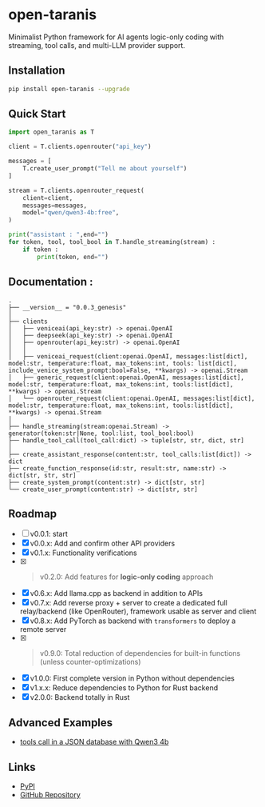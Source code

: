 # open-taranis

Minimalist Python framework for AI agents logic-only coding with streaming, tool calls, and multi-LLM provider support.

## Installation

```bash
pip install open-taranis --upgrade
```

## Quick Start

```python
import open_taranis as T

client = T.clients.openrouter("api_key")

messages = [
    T.create_user_prompt("Tell me about yourself")
]

stream = T.clients.openrouter_request(
    client=client,
    messages=messages,
    model="qwen/qwen3-4b:free", 
)

print("assistant : ",end="")
for token, tool, tool_bool in T.handle_streaming(stream) : 
    if token :
        print(token, end="")
```

## Documentation :

```
.
├── __version__ = "0.0.3_genesis"
│
├── clients
│   ├── veniceai(api_key:str) -> openai.OpenAI
│   ├── deepseek(api_key:str) -> openai.OpenAI
│   ├── openrouter(api_key:str) -> openai.OpenAI
│   │
│   ├── veniceai_request(client:openai.OpenAI, messages:list[dict], model:str, temperature:float, max_tokens:int, tools: list[dict], include_venice_system_prompt:bool=False, **kwargs) -> openai.Stream
│   ├── generic_request(client:openai.OpenAI, messages:list[dict], model:str, temperature:float, max_tokens:int, tools:list[dict], **kwargs) -> openai.Stream
│   └── openrouter_request(client:openai.OpenAI, messages:list[dict], model:str, temperature:float, max_tokens:int, tools:list[dict], **kwargs) -> openai.Stream
│
├── handle_streaming(stream:openai.Stream) -> generator(token:str|None, tool:list, tool_bool:bool)
├── handle_tool_call(tool_call:dict) -> tuple[str, str, dict, str]
│
├── create_assistant_response(content:str, tool_calls:list[dict]) -> dict
├── create_function_response(id:str, result:str, name:str) -> dict[str, str, str]
├── create_system_prompt(content:str) -> dict[str, str]
└── create_user_prompt(content:str) -> dict[str, str]
```

## Roadmap

- [ ]   v0.0.1: start
- [X]   v0.0.x: Add and confirm other API providers
- [X]   v0.1.x: Functionality verifications
- [X] > v0.2.0: Add features for **logic-only coding** approach
- [X]   v0.6.x: Add llama.cpp as backend in addition to APIs
- [X]   v0.7.x: Add reverse proxy + server to create a dedicated full relay/backend (like OpenRouter), framework usable as server and client
- [X]   v0.8.x: Add PyTorch as backend with `transformers` to deploy a remote server
- [X] > v0.9.0: Total reduction of dependencies for built-in functions (unless counter-optimizations)
- [X]   v1.0.0: First complete version in Python without dependencies
- [X]   v1.x.x: Reduce dependencies to Python for Rust backend
- [X]   v2.0.0: Backend totally in Rust

## Advanced Examples

- [tools call in a JSON database with Qwen3 4b](https://github.com/SyntaxError4Life/open-taranis/examples/test_json_database.py)

## Links

- [PyPI](https://pypi.org/project/open-taranis/)
- [GitHub Repository](https://github.com/SyntaxError4Life/open-taranis)
